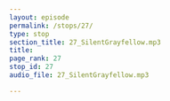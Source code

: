 ```yaml
---
layout: episode
permalink: /stops/27/
type: stop
section_title: 27_SilentGrayfellow.mp3
title: 
page_rank: 27
stop_id: 27
audio_file: 27_SilentGrayfellow.mp3

---
```

